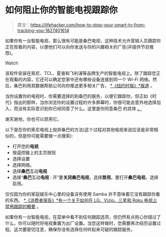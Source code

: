 # 如何阻止你的智能电视跟踪你

> 原文：<https://lifehacker.com/how-to-stop-your-smart-tv-from-tracking-you-1827401614>

如果你有一台智能电视，那么很有可能是桑巴电视，这种技术允许营销人员跟踪你正在观看的内容，以便他们可以向你发送与你的兴趣相关的广告(并提供节目推荐)。

Watch

该软件安装在索尼、TCL、夏普和飞利浦等品牌生产的智能电视上。除了跟踪您正在观看的内容，它还可以确定您家中还有哪些设备连接到同一个 Wi-Fi 网络。然后，桑巴利用其数据帮助公司向你推送更多相关广告， [*《纽约时报》*报道](https://www.nytimes.com/2018/07/05/business/media/tv-viewer-tracking.html) 。

当你设置你的电视时，你需要选择的到桑巴的服务，以便它跟踪你，但正如《时代》指出的那样，当你浏览你的设置过程的许多屏幕时，你很可能会意外地选择加入，而没有实际意识到你已经同意了什么。这里是你同意桑巴 的具体 [。](https://samba.tv/legal/privacy-policy/#s-opt-out)

谢天谢地，你也可以禁用它。

以下是在你的索尼电视上抛弃桑巴的方法(这个过程对其他电视来说应该是非常相似的，但是你可能需要做一点搜索):

*   打开您的**电视**
*   按遥控器上的主页按钮
*   选择设置
*   选择网络。
*   选择**桑巴**互动**电视**
*   选择“**桑巴**互动**电视** : 开”要**关闭桑巴电视**，选择**禁用**。要打开**桑巴电视**，选择启用。

仅仅因为你的家庭娱乐中心里的设备没有使用 Samba 并不意味着它没有跟踪你看的东西。 [*《消费者报告》*有一个关于如何在 LG、Vizio、三星和 Roku 电视上禁用跟踪的概要](https://www.consumerreports.org/privacy/how-to-turn-off-smart-tv-snooping-features/?loginMethod=auto) 。

如果你有一台智能电视，在菜单中看不到任何跟踪选项，但仍然有点担心你错过了什么，你可以随时将电视重置为出厂设置。当您这样做时，您需要再次经历设置过程。这次要密切注意，确保你没有选择任何听起来可疑的跟踪服务。